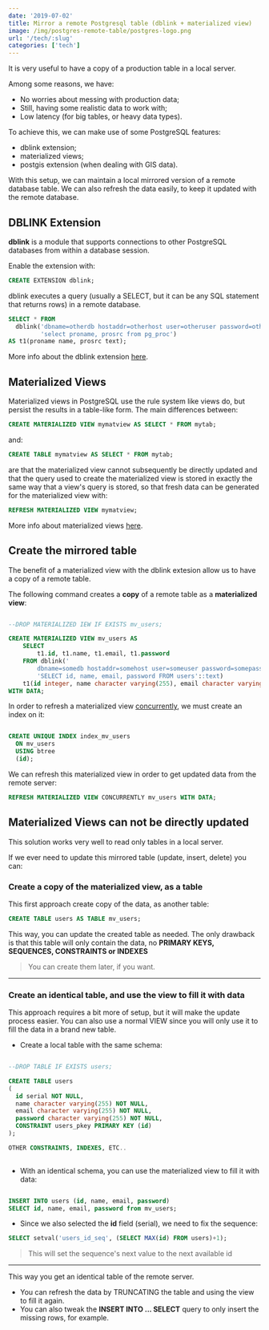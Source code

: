 ```yaml
---
date: '2019-07-02'
title: Mirror a remote Postgresql table (dblink + materialized view)
image: /img/postgres-remote-table/postgres-logo.png
url: '/tech/:slug'
categories: ['tech']
---
```


It is very useful to have a copy of a production table in a local server.

<!--more-->

Among some reasons, we have:

 - No worries about messing with production data;
 - Still, having some realistic data to work with;
 - Low latency (for big tables, or heavy data types).

To achieve this, we can make use of some PostgreSQL features:

 - dblink extension;
 - materialized views;
 - postgis extension (when dealing with GIS data).

With this setup, we can maintain a local mirrored version of a remote database table. We can also refresh the data easily, to keep it updated with the remote database.

## DBLINK Extension

**dblink** is a module that supports connections to other PostgreSQL databases from within a database session.

Enable the extension with:

```sql
CREATE EXTENSION dblink;
```

dblink executes a query (usually a SELECT, but it can be any SQL statement that returns rows) in a remote database.

```sql
SELECT * FROM 
  dblink('dbname=otherdb hostaddr=otherhost user=otheruser password=otherpass options=-csearch_path=',
         'select proname, prosrc from pg_proc')
AS t1(proname name, prosrc text);
```
More info about the dblink extension [here](https://www.postgresql.org/docs/10/contrib-dblink-function.html).

## Materialized Views

Materialized views in PostgreSQL use the rule system like views do, but persist the results in a table-like form. The main differences between:

```sql
CREATE MATERIALIZED VIEW mymatview AS SELECT * FROM mytab;
```

and:

```sql
CREATE TABLE mymatview AS SELECT * FROM mytab;
```

are that the materialized view cannot subsequently be directly updated and that the query used to create the materialized view is stored in exactly the same way that a view's query is stored, so that fresh data can be generated for the materialized view with:

```sql
REFRESH MATERIALIZED VIEW mymatview;
```

More info about materialized views [here](https://www.postgresql.org/docs/10/rules-materializedviews.html).


## Create the mirrored table

The benefit of a materialized view with the dblink extesion allow us to have a copy of a remote table.

The following command creates a **copy** of a remote table as a **materialized view**:

```sql

--DROP MATERIALIZED IEW IF EXISTS mv_users;

CREATE MATERIALIZED VIEW mv_users AS 
	SELECT
		t1.id, t1.name, t1.email, t1.password
	FROM dblink('
		dbname=somedb hostaddr=somehost user=someuser password=somepass options=-csearch_path='::text,
		'SELECT id, name, email, password FROM users'::text) 
	t1(id integer, name character varying(255), email character varying(255), password character varying(255))
WITH DATA;
```

In order to refresh a materialized view [concurrently](https://www.postgresql.org/docs/10/sql-refreshmaterializedview.html), we must create an index on it:

```sql

CREATE UNIQUE INDEX index_mv_users
  ON mv_users
  USING btree
  (id);

```

We can refresh this materialized view in order to get updated data from the remote server:

```sql
REFRESH MATERIALIZED VIEW CONCURRENTLY mv_users WITH DATA;
```

## Materialized Views can not be directly updated


This solution works very well to read only tables in a local server.

If we ever need to update this mirrored table (update, insert, delete) you can:


### **Create a copy of the materialized view, as a table**

This first approach create copy of the data, as another table:

```sql
CREATE TABLE users AS TABLE mv_users;
```

This way, you can update the created table as needed. The only drawback is that this table will only contain the data, no **PRIMARY KEYS, SEQUENCES, CONSTRAINTS or INDEXES**

> You can create them later, if you want.

* * *

### **Create an identical table, and use the view to fill it with data**

This approach requires a bit more of setup, but it will make the update process easier.
You can also use a normal VIEW since you will only use it to fill the data in a brand new table.

  - Create a local table with the same schema:

```sql 

--DROP TABLE IF EXISTS users;

CREATE TABLE users
(
  id serial NOT NULL,
  name character varying(255) NOT NULL,
  email character varying(255) NOT NULL,
  password character varying(255) NOT NULL,
  CONSTRAINT users_pkey PRIMARY KEY (id)
);

OTHER CONSTRAINTS, INDEXES, ETC.. 
 
```

  - With an identical schema, you can use the materialized view to fill it with data:

```sql

INSERT INTO users (id, name, email, password)
SELECT id, name, email, password from mv_users;

```

  - Since we also selected the **id** field (serial), we need to fix the sequence: 

```sql
SELECT setval('users_id_seq', (SELECT MAX(id) FROM users)+1);
``` 

> This will set the sequence's next value to the next available id

* * *

This way you get an identical table of the remote server.

  - You can refresh the data by TRUNCATING the table and using the view to fill it again.
  - You can also tweak the **INSERT INTO ... SELECT** query to only insert the missing rows, for example.


